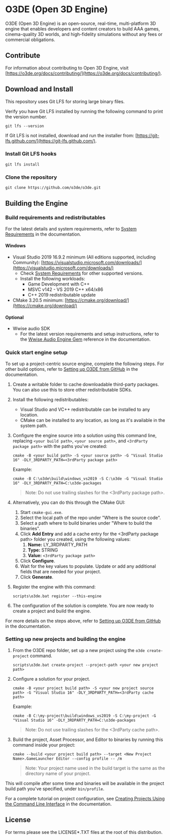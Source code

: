 # O3DE (Open 3D Engine)

O3DE (Open 3D Engine) is an open-source, real-time, multi-platform 3D engine that enables developers and content creators to build AAA games, cinema-quality 3D worlds, and high-fidelity simulations without any fees or commercial obligations.

## Contribute
For information about contributing to Open 3D Engine, visit [https://o3de.org/docs/contributing/](https://o3de.org/docs/contributing/).

## Download and Install

This repository uses Git LFS for storing large binary files.  

Verify you have Git LFS installed by running the following command to print the version number.
```
git lfs --version 
```

If Git LFS is not installed, download and run the installer from: [https://git-lfs.github.com/](https://git-lfs.github.com/).

### Install Git LFS hooks 
```
git lfs install
```


### Clone the repository 

```shell
git clone https://github.com/o3de/o3de.git
```

## Building the Engine

### Build requirements and redistributables

For the latest details and system requirements, refer to [System Requirements](https://o3de.org/docs/welcome-guide/requirements/) in the documentation.

#### Windows

*   Visual Studio 2019 16.9.2 minimum (All editions supported, including Community): [https://visualstudio.microsoft.com/downloads/](https://visualstudio.microsoft.com/downloads/)
    *   Check [System Requirements](https://o3de.org/docs/welcome-guide/requirements/) for other supported versions.
    *   Install the following workloads:
        *   Game Development with C++
        *   MSVC v142 - VS 2019 C++ x64/x86
        *   C++ 2019 redistributable update
*   CMake 3.20.5 minimum: [https://cmake.org/download/](https://cmake.org/download/)

#### Optional

*   Wwise audio SDK
    *   For the latest version requirements and setup instructions, refer to the [Wwise Audio Engine Gem](https://o3de.org/docs/user-guide/gems/reference/audio/wwise/audio-engine-wwise/) reference in the documentation.

### Quick start engine setup

To set up a project-centric source engine, complete the following steps. For other build options, refer to [Setting up O3DE from GitHub](https://o3de.org/docs/welcome-guide/setup/setup-from-github/) in the documentation.

1.  Create a writable folder to cache downloadable third-party packages. You can also use this to store other redistributable SDKs.
    
1.  Install the following redistributables:
    - Visual Studio and VC++ redistributable can be installed to any location.
    - CMake can be installed to any location, as long as it's available in the system path.

1.  Configure the engine source into a solution using this command line, replacing `<your build path>`, `<your source path>`, and `<3rdParty package path>` with the paths you've created:
    ```
    cmake -B <your build path> -S <your source path> -G "Visual Studio 16" -DLY_3RDPARTY_PATH=<3rdParty package path>
    ```
    
    Example:
    ```
    cmake -B C:\o3de\build\windows_vs2019 -S C:\o3de -G "Visual Studio 16" -DLY_3RDPARTY_PATH=C:\o3de-packages
    ```
    
    > Note:  Do not use trailing slashes for the <3rdParty package path>.

1.  Alternatively, you can do this through the CMake GUI:
    
    1.  Start `cmake-gui.exe`.
    1.  Select the local path of the repo under "Where is the source code".
    1.  Select a path where to build binaries under "Where to build the binaries".
    1.  Click **Add Entry** and add a cache entry for the <3rdParty package path> folder you created, using the following values:
        1.  **Name:** LY_3RDPARTY_PATH
        1.  **Type:** STRING
        1.  **Value:** `<3rdParty package path>`
    1.  Click **Configure**.
    1.  Wait for the key values to populate. Update or add any additional fields that are needed for your project.
    1.  Click **Generate**.
    
1.  Register the engine with this command:
    ```
    scripts\o3de.bat register --this-engine
    ```

1.  The configuration of the solution is complete. You are now ready to create a project and build the engine.

For more details on the steps above, refer to [Setting up O3DE from GitHub](https://o3de.org/docs/welcome-guide/setup/setup-from-github/) in the documentation.

### Setting up new projects and building the engine

1. From the O3DE repo folder, set up a new project using the `o3de create-project` command.
    ```
    scripts\o3de.bat create-project --project-path <your new project path>
    ```

1. Configure a solution for your project.
    ```
    cmake -B <your project build path> -S <your new project source path> -G "Visual Studio 16" -DLY_3RDPARTY_PATH=<3rdParty cache path>
    ```

    Example:
    ```
    cmake -B C:\my-project\build\windows_vs2019 -S C:\my-project -G "Visual Studio 16" -DLY_3RDPARTY_PATH=C:\o3de-packages
    ```
    
    > Note:  Do not use trailing slashes for the <3rdParty cache path>.

1. Build the project, Asset Processor, and Editor to binaries by running this command inside your project:
    ```
    cmake --build <your project build path> --target <New Project Name>.GameLauncher Editor --config profile -- /m
    ```
    
    > Note: Your project name used in the build target is the same as the directory name of your project.

This will compile after some time and binaries will be available in the project build path you've specified, under `bin/profile`.

For a complete tutorial on project configuration, see [Creating Projects Using the Command Line Interface](https://o3de.org/docs/welcome-guide/create/creating-projects-using-cli/) in the documentation.

## License

For terms please see the LICENSE*.TXT files at the root of this distribution.
